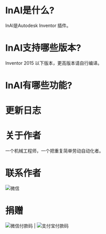 # InAI是什么?
InAI是Autodesk Inventor 插件。

# InAI支持哪些版本?
Inventor 2015 以下版本，更高版本请自行编译。

# InAI有哪些功能?



# 更新日志


# 关于作者
一个机械工程师，一个把重复简单劳动自动化者。

# 联系作者
![微信]()

# 捐赠
![微信付款码]() | ![支付宝付款码]()
